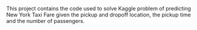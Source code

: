 This project contains the code used to solve Kaggle problem of predicting New York Taxi Fare given the pickup and dropoff location, the pickup time and the number of passengers.


